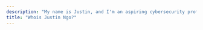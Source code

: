 ```yaml
---
description: "My name is Justin, and I'm an aspiring cybersecurity professional. Welcome to my website, where I mainly write about tech and cybersecurity to showcase the things I've learnt, the skills I have, and the work I've done, which will hopefully help answer the titular question."
title: "Whois Justin Ngo?"
---
```

